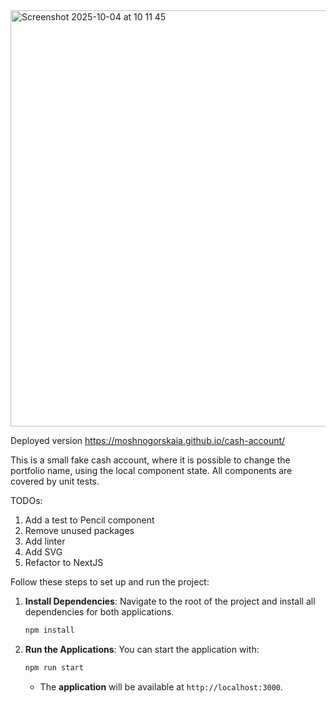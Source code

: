 <img width="533" height="666" alt="Screenshot 2025-10-04 at 10 11 45" src="https://github.com/user-attachments/assets/fbdc7da3-18cc-4f08-ae25-2ed24cb27279" />

Deployed version https://moshnogorskaia.github.io/cash-account/

This is a small fake cash account, where it is possible to change the portfolio name, using the local component state.
All components are covered by unit tests.

TODOs:

1. Add a test to Pencil component
2. Remove unused packages
3. Add linter
4. Add SVG
5. Refactor to NextJS

Follow these steps to set up and run the project:

1.  **Install Dependencies**: Navigate to the root of the project and install all dependencies for both applications.

    ```bash
    npm install
    ```

2.  **Run the Applications**: You can start the application with:

    ```bash
    npm run start
    ```

    - The **application** will be available at `http://localhost:3000`.
